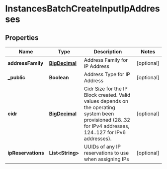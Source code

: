 
# InstancesBatchCreateInputIpAddresses

## Properties
Name | Type | Description | Notes
------------ | ------------- | ------------- | -------------
**addressFamily** | [**BigDecimal**](BigDecimal.md) | Address Family for IP Address |  [optional]
**_public** | **Boolean** | Address Type for IP Address |  [optional]
**cidr** | [**BigDecimal**](BigDecimal.md) | Cidr Size for the IP Block created. Valid values depends on the operating system been provisioned (28..32 for IPv4 addresses, 124..127 for IPv6 addresses). |  [optional]
**ipReservations** | **List&lt;String&gt;** | UUIDs of any IP reservations to use when assigning IPs |  [optional]




